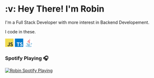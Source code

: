 <h1>:v: Hey There! I'm Robin</h1>

<div>
	<p>I'm a Full Stack Developer with more interest in Backend Developement.</p>
	<p>I code in these.</p>
	<img alt="JavaScript" width="28px" src="https://raw.githubusercontent.com/devicons/devicon/master/icons/javascript/javascript-original.svg" />
	<img alt="TypeScript" width="28px" src="https://raw.githubusercontent.com/devicons/devicon/master/icons/typescript/typescript-original.svg" />
	<img alt="Java" width="28px" src="https://raw.githubusercontent.com/devicons/devicon/master/icons/java/java-original.svg" />
</div>
	
### Spotify Playing 🎧
[<img src="https://iamrobins.vercel.app/api/spotify" alt="Robin Spotify Playing" width="350" />](https:/open.spotify.com/user/rvfyglefdsi9wvmfs0qv7pv43)
